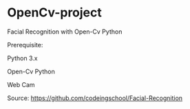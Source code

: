 # OpenCv-project
Facial Recognition with Open-Cv Python

Prerequisite:

Python 3.x

Open-Cv Python

Web Cam

Source: https://github.com/codeingschool/Facial-Recognition
